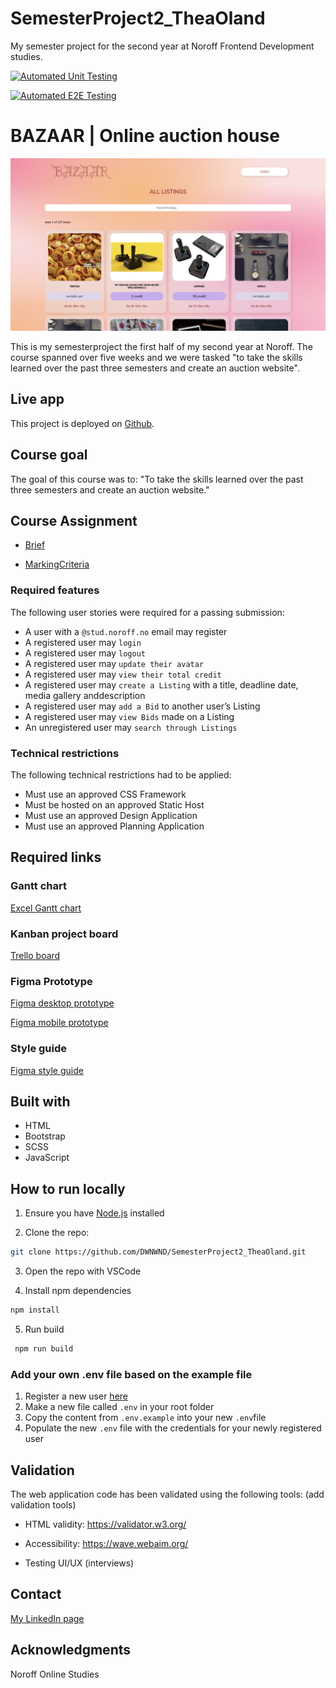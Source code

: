 # SemesterProject2_TheaOland

My semester project for the second year at Noroff Frontend Development studies.

[![Automated Unit Testing](https://github.com/DWNWND/SemesterProject2_TheaOland/actions/workflows/unit-test.yml/badge.svg?branch=inDev)](https://github.com/DWNWND/SemesterProject2_TheaOland/actions/workflows/unit-test.yml)

[![Automated E2E Testing](https://github.com/DWNWND/SemesterProject2_TheaOland/actions/workflows/e2e-test.yml/badge.svg?branch=inDev)](https://github.com/DWNWND/SemesterProject2_TheaOland/actions/workflows/e2e-test.yml)

# BAZAAR | Online auction house

![app-screenshot](/docs/deployedSiteScreenshot_may2024.png)

This is my semesterproject the first half of my second year at Noroff. The course spanned over five weeks and we were tasked "to take the skills learned over the past three semesters and create an auction website".

## Live app

This project is deployed on [Github](https://dwnwnd.github.io/SemesterProject2_TheaOland/).

## Course goal

The goal of this course was to:
"To take the skills learned over the past three semesters and create an auction website."

## Course Assignment

- [Brief](/docs/SemesterProject2_brief_NoroffFront-endDevelopment.pdf)

- [MarkingCriteria](/docs/SemesterProject2_MarkingCriteria_NoroffFront-endDevelopment.pdf)

### Required features

The following user stories were required for a passing submission:

- A user with a `@stud.noroff.no` email may register
- A registered user may `login`
- A registered user may `logout`
- A registered user may `update their avatar`
- A registered user may `view their total credit`
- A registered user may `create a Listing` with a title, deadline date, media gallery anddescription
- A registered user may `add a Bid` to another user’s Listing
- A registered user may `view Bids` made on a Listing
- An unregistered user may `search through Listings`

### Technical restrictions

The following technical restrictions had to be applied:

- Must use an approved CSS Framework
- Must be hosted on an approved Static Host
- Must use an approved Design Application
- Must use an approved Planning Application

## Required links

### Gantt chart

[Excel Gantt chart](/docs/GanttChart_SemestetrProject2_TheaOland.xlsx)

### Kanban project board

[Trello board](https://trello.com/b/ap5iWvZj/semester-project-2)

### Figma Prototype

[Figma desktop prototype](https://www.figma.com/proto/fEF9XXRMWkV3eB73iZBU9C/SemesterProject2?page-id=0%3A1&node-id=1-211&viewport=76%2C774%2C0.14&t=sV0egDxbisEinqsy-1&scaling=min-zoom&starting-point-node-id=1%3A211)

[Figma mobile prototype](https://www.figma.com/proto/fEF9XXRMWkV3eB73iZBU9C/SemesterProject2?page-id=1%3A106&node-id=1-323&viewport=136%2C521%2C0.36&t=EwEUNd5y8YQERm6c-1&scaling=min-zoom&starting-point-node-id=1%3A323)

### Style guide

[Figma style guide](https://www.figma.com/file/fEF9XXRMWkV3eB73iZBU9C/SemesterProject2?type=design&node-id=32%3A984&mode=design&t=rbl7PndHnnI7GFk3-1)

## Built with

- HTML
- Bootstrap
- SCSS
- JavaScript

## How to run locally

1. Ensure you have [Node.js](https://nodejs.org/) installed

2. Clone the repo:

```bash
git clone https://github.com/DWNWND/SemesterProject2_TheaOland.git
```

3. Open the repo with VSCode

4. Install npm dependencies

```bash
npm install
```

5. Run build

```bash
 npm run build
```

### Add your own **.env** file based on the example file

1. Register a new user [here](https://dwnwnd.github.io/SemesterProject2_TheaOland/)
2. Make a new file called `.env` in your root folder
3. Copy the content from `.env.example` into your new `.env`file
4. Populate the new `.env` file with the credentials for your newly registered user

## Validation

The web application code has been validated using the following tools:
(add validation tools)

- HTML validity: <https://validator.w3.org/>

- Accessibility: <https://wave.webaim.org/>

- Testing UI/UX (interviews)

## Contact

[My LinkedIn page](https://www.linkedin.com/in/thea-oland-b38175139/)

## Acknowledgments

Noroff Online Studies
